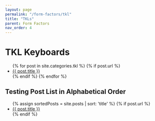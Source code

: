 ```yaml
---
layout: page
permalink: "/form-factors/tkl"
title: "TKLs"
parent: Form Factors
nav_order: 4
---
```

# TKL Keyboards

<ul>
  {% for post in site.categories.tkl %}
    {% if post.url %}
        <li><a href="{{ post.url }}">{{ post.title }}</a></li>
    {% endif %}
  {% endfor %}
</ul>


## Testing Post List in Alphabetical Order

<ul>
  {% assign sortedPosts = site.posts | sort: 'title' %}
    {% if post.url %}
      <li><a href="{{ post.url }}">{{ post.title }}</a></li>
    {% endif %}
</ul>
